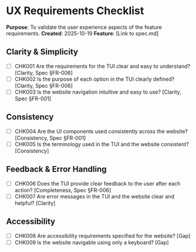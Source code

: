 # UX Requirements Checklist

**Purpose**: To validate the user experience aspects of the feature requirements.
**Created**: 2025-10-19
**Feature**: [Link to spec.md]

## Clarity & Simplicity

- [ ] CHK001 Are the requirements for the TUI clear and easy to understand? [Clarity, Spec §FR-006]
- [ ] CHK002 Is the purpose of each option in the TUI clearly defined? [Clarity, Spec §FR-006]
- [ ] CHK003 Is the website navigation intuitive and easy to use? [Clarity, Spec §FR-001]

## Consistency

- [ ] CHK004 Are the UI components used consistently across the website? [Consistency, Spec §FR-001]
- [ ] CHK005 Is the terminology used in the TUI and the website consistent? [Consistency]

## Feedback & Error Handling

- [ ] CHK006 Does the TUI provide clear feedback to the user after each action? [Completeness, Spec §FR-006]
- [ ] CHK007 Are error messages in the TUI and the website clear and helpful? [Clarity]

## Accessibility

- [ ] CHK008 Are accessibility requirements specified for the website? [Gap]
- [ ] CHK009 Is the website navigable using only a keyboard? [Gap]
